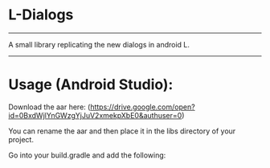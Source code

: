 # L-Dialogs

* * *

A small library replicating the new dialogs in android L.
* * *

# Usage (Android Studio):

Download the aar here: (https://drive.google.com/open?id=0BxdWjlYnGWzgYjJuV2xmekpXbE0&authuser=0)

You can rename the aar and then place it in the libs directory of your project.

Go into your build.gradle and add the following:
